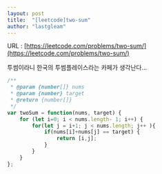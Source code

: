```yaml
---
layout: post
title:  "[leetcode]two-sum"
author: "lastgleam"
---
```

URL : [https://leetcode.com/problems/two-sum/](https://leetcode.com/problems/two-sum/)

투썸이라니
한국의 투썸플레이스라는 카페가 생각난다...

```javascript
/**
 * @param {number[]} nums
 * @param {number} target
 * @return {number[]}
 */
var twoSum = function(nums, target) {
    for (let i=0; i < nums.length- 1; i++) {
        for(let j = i+1; j < nums.length; j++ ){
            if(nums[i]+nums[j] == target) {
                return [i,j];
            }
        }
    }
};
```